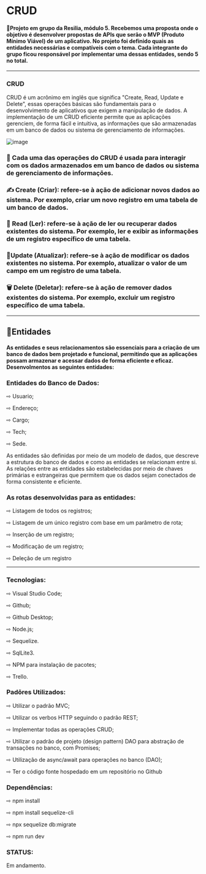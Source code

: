 <h1> CRUD </h1>


<h4><p> 📌Projeto em grupo da Resilia, módulo 5. Recebemos uma proposta onde o objetivo é desenvolver propostas de APIs que serão o MVP (Produto Mínimo Viável) de um aplicativo. No projeto foi definido quais as entidades necessárias e compatíveis com o tema. Cada integrante do grupo ficou responsável por implementar uma dessas entidades, sendo 5 no total. </p></h4>

<hr>
<p><p>

<h3>CRUD</H3>
CRUD é um acrônimo em inglês que significa "Create, Read, Update e Delete", essas operações básicas são fundamentais para o desenvolvimento de aplicativos que exigem a manipulação de dados. A implementação de um CRUD eficiente permite que as aplicações gerenciem, de forma fácil e intuitiva, as informações que são armazenadas em um banco de dados ou sistema de gerenciamento de informações.</p


![image](https://user-images.githubusercontent.com/112409145/219653295-a773b2ac-77a7-4176-9627-d57c3bb57305.png)


<h3> 🎲 Cada uma das operações do CRUD é usada para interagir com os dados armazenados em um banco de dados ou sistema de gerenciamento de informações.</h3>

<h3>✍️ Create (Criar): refere-se à ação de adicionar novos dados ao sistema. Por exemplo, criar um novo registro em uma tabela de um banco de dados.</h3>

<h3> 📑 Read (Ler): refere-se à ação de ler ou recuperar dados existentes do sistema. Por exemplo, ler e exibir as informações de um registro específico de uma tabela.
</h3>
<h3>📝Update (Atualizar): refere-se à ação de modificar os dados existentes no sistema. Por exemplo, atualizar o valor de um campo em um registro de uma tabela.</h3>

<h3> 🗑 Delete (Deletar): refere-se à ação de remover dados existentes do sistema. Por exemplo, excluir um registro específico de uma tabela.</h3>
<hr>
<h2>👻Entidades</h2>
<h4>As entidades e seus relacionamentos são essenciais para a criação de um banco de dados bem projetado e funcional, permitindo que as aplicações possam armazenar e acessar dados de forma eficiente e eficaz. Desenvolmentos as seguintes entidades:
<h3> Entidades do Banco de Dados: </h3>
<p> ⇨ Usuario; </p>
<p> ⇨ Endereço; </p>
<p> ⇨ Cargo; </p>
<p> ⇨ Tech;  </p>
<p> ⇨ Sede. </p>
As entidades são definidas por meio de um modelo de dados, que descreve a estrutura do banco de dados e como as entidades se relacionam entre si. As relações entre as entidades são estabelecidas por meio de chaves primárias e estrangeiras que permitem que os dados sejam conectados de forma consistente e eficiente.

<h3> As rotas desenvolvidas para as entidades: </h3>
<p> ⇨ Listagem de todos os registros; </p>
<p> ⇨ Listagem de um único registro com base em um parâmetro de rota; </p>
<p> ⇨ Inserção de um registro; </p>
<p> ⇨ Modificação de um registro; </p>
<p> ⇨ Deleção de um registro</p>
<hr>

<h3>Tecnologias: </h3>

<p> ⇨ Visual Studio Code;</p>
<p> ⇨ Github; </p>
<p> ⇨ Github Desktop;</p>
<p> ⇨ Node.js;</p>
<p> ⇨ Sequelize.</p>
<p> ⇨ SqlLite3.</p>
<p> ⇨ NPM para instalação de pacotes;</p>
<p> ⇨ Trello.</p>
<p><p>

<h3>Padõres Utilizados: </h3>

<p> ⇨ Utilizar o padrão MVC; </p>
<p> ⇨ Utilizar os verbos HTTP seguindo o padrão REST; </p>
<p> ⇨ Implementar todas as operações CRUD; </p>
<p> ⇨ Utilizar o padrão de projeto (design pattern) DAO para abstração de transações no banco, com Promises; </p>
<p> ⇨ Utilização de async/await para operações no banco (DAO); </p>
<p> ⇨ Ter o código fonte hospedado em um repositório no Github </p>

<h3> Dependências: </h3>

<p> ⇨ npm install </p>
<p> ⇨ npm install sequelize-cli</p>
<p> ⇨ npx sequelize db:migrate</p>
<p> ⇨ npm run dev</p>


<h3> STATUS: </h3>

<p> Em andamento. </p>
